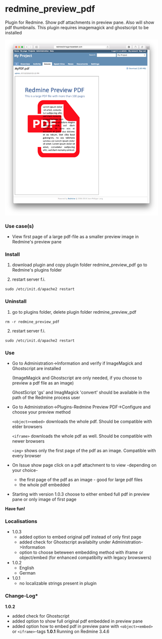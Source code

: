 # redmine_preview_pdf

Plugin for Redmine. Show pdf attachments in preview pane. Also will show pdf thumbnails.
This plugin requires imagemagick and ghostscript to be installed

![PNG that represents a quick overview](/doc/Overview.png)

### Use case(s)

* View first page of a large pdf-file as a smaller preview image in Redmine's preview pane

### Install

1. download plugin and copy plugin folder redmine_preview_pdf go to Redmine's plugins folder 

2. restart server f.i.  

`sudo /etc/init.d/apache2 restart`

### Uninstall

1. go to plugins folder, delete plugin folder redmine_preview_pdf

`rm -r redmine_preview_pdf`

2. restart server f.i.  

`sudo /etc/init.d/apache2 restart`

### Use

* Go to Administration->Information and verify if ImageMagick and Ghostscript are installed

  (ImageMagick and Ghostscript are only needed, if you choose to preview a pdf file as an image)
  
  GhostScript 'gs' and ImagMagick 'convert' should be available in the path of the Redmine 
  process user
  
* Go to Administration->Plugins-Redmine Preview PDF->Configure and choose your preview method

  `<object><embed>` downloads the whole pdf. Should be compatible with elder browsers
  
  `<iframe>` downloads the whole pdf as well. Should be compatible with newer browsers
  
  `<img>` shows only the first page of the pdf as an image. Compatible with every browser
  
* On Issue show page click on a pdf attachment to to view -depending on your choice-
  * the first page of the pdf as an image - good for large pdf files
  * the whole pdf embedded

* Starting with version 1.0.3 choose to either embed full pdf in preview pane or only image of first page

**Have fun!**

### Localisations

* 1.0.3 
  - added option to embed original pdf instead of only first page
  - added check for Ghostscript availabilty under Administration->Information
  - option to choose beteween embedding method with iframe or object/embed (for enhanced compatibilty with legacy browswers)
* 1.0.2 
  - English
  - German
* 1.0.1 
  - no localizable strings present in plugin

### Change-Log* 

**1.0.2** 
 - added check for Ghostscript
 - added option to show full original pdf embedded in preview pane
 - added option how to embed pdf in preview pane with `<object><embed>` or `<iframe>`-tags
**1.0.1** Running on Redmine 3.4.6
